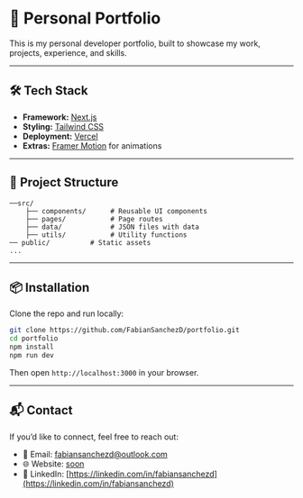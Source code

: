 # 🚀 Personal Portfolio

This is my personal developer portfolio, built to showcase my work, projects, experience, and skills.

---

## 🛠️ Tech Stack

* **Framework:** [Next.js](https://nextjs.org/)
* **Styling:** [Tailwind CSS](https://tailwindcss.com/)
* **Deployment:** [Vercel](https://vercel.com)
* **Extras:** [Framer Motion](https://motion.dev/) for animations

---

## 📁 Project Structure

```
──src/
    ├── components/      # Reusable UI components
    ├── pages/           # Page routes
    ├── data/            # JSON files with data
    ├── utils/           # Utility functions
── public/          # Static assets
...
```
---
## 📦 Installation

Clone the repo and run locally:

```bash
git clone https://github.com/FabianSanchezD/portfolio.git
cd portfolio
npm install
npm run dev
```

Then open `http://localhost:3000` in your browser.

---

## 📬 Contact

If you’d like to connect, feel free to reach out:

* 📧 Email: [fabiansanchezd@outlook.com](mailto:fabiansanchezd@outlook.com)
* 🌐 Website: [soon]()
* 💼 LinkedIn: [https://linkedin.com/in/fabiansanchezd](https://linkedin.com/in/fabiansanchezd)
